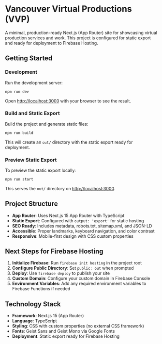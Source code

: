 # Vancouver Virtual Productions (VVP)

A minimal, production-ready Next.js (App Router) site for showcasing virtual production services and work. This project is configured for static export and ready for deployment to Firebase Hosting.

## Getting Started

### Development

Run the development server:

```bash
npm run dev
```

Open [http://localhost:3000](http://localhost:3000) with your browser to see the result.

### Build and Static Export

Build the project and generate static files:

```bash
npm run build
```

This will create an `out/` directory with the static export ready for deployment.

### Preview Static Export

To preview the static export locally:

```bash
npm run start
```

This serves the `out/` directory on [http://localhost:3000](http://localhost:3000).

## Project Structure

- **App Router**: Uses Next.js 15 App Router with TypeScript
- **Static Export**: Configured with `output: 'export'` for static hosting
- **SEO Ready**: Includes metadata, robots.txt, sitemap.xml, and JSON-LD
- **Accessible**: Proper landmarks, keyboard navigation, and color contrast
- **Responsive**: Mobile-first design with CSS custom properties

## Next Steps for Firebase Hosting

1. **Initialize Firebase**: Run `firebase init hosting` in the project root
2. **Configure Public Directory**: Set `public: out` when prompted
3. **Deploy**: Use `firebase deploy` to publish your site
4. **Custom Domain**: Configure your custom domain in Firebase Console
5. **Environment Variables**: Add any required environment variables to Firebase Functions if needed

## Technology Stack

- **Framework**: Next.js 15 (App Router)
- **Language**: TypeScript
- **Styling**: CSS with custom properties (no external CSS framework)
- **Fonts**: Geist Sans and Geist Mono via Google Fonts
- **Deployment**: Static export ready for Firebase Hosting
